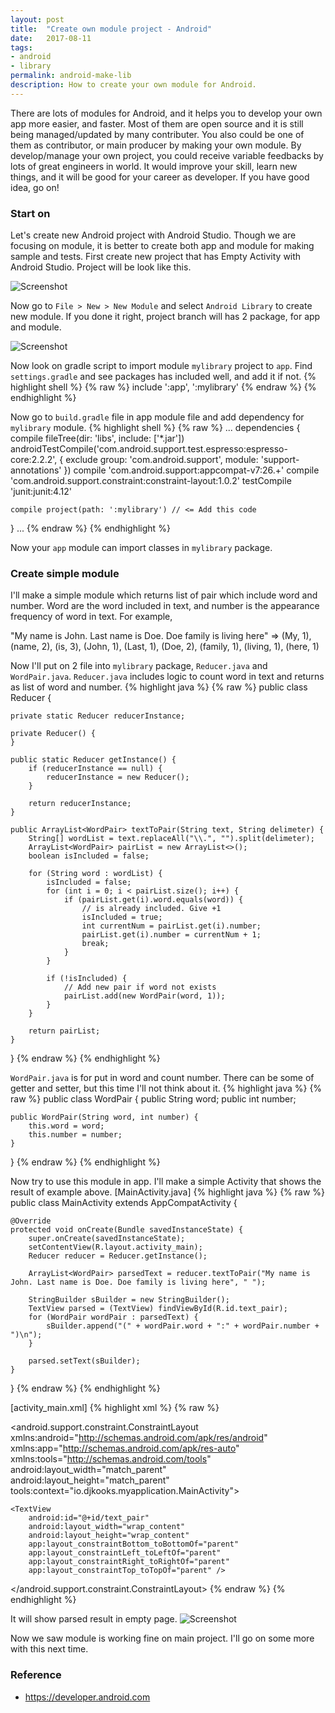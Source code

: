 ```yaml
---
layout: post
title:  "Create own module project - Android"
date:   2017-08-11
tags:
- android
- library
permalink: android-make-lib
description: How to create your own module for Android. 
---
```


There are lots of modules for Android, and it helps you to develop your own app more easier, and faster. Most of them are open source and it is still being managed/updated by many contributer. You also could be one of them as contributor, or main producer by making your own module.
By develop/manage your own project, you could receive variable feedbacks by lots of great engineers in world. It would improve your skill, learn new things, and it will be good for your career as developer. If you have good idea, go on!


### Start on

Let's create new Android project with Android Studio. Though we are focusing on module, it is better to create both app and module for making sample and tests. First create new project that has Empty Activity with Android Studio. Project will be look like this.

![Screenshot](/assets/post_img/android_module_cli/empty-activity.png)

Now go to `File > New > New Module` and select `Android Library` to create new module. If you done it right, project branch will has 2 package, for app and module.

![Screenshot](/assets/post_img/android_module_cli/empty-activity-module.png)

Now look on gradle script to import module `mylibrary` project to `app`. Find `settings.gradle` and see packages has included well, and add it if not.
{% highlight shell %}
{% raw %}
include ':app', ':mylibrary'
{% endraw %}
{% endhighlight %}

Now go to `build.gradle` file in app module file and add dependency for `mylibrary` module.
{% highlight shell %}
{% raw %}
...
dependencies {
    compile fileTree(dir: 'libs', include: ['*.jar'])
    androidTestCompile('com.android.support.test.espresso:espresso-core:2.2.2', {
        exclude group: 'com.android.support', module: 'support-annotations'
    })
    compile 'com.android.support:appcompat-v7:26.+'
    compile 'com.android.support.constraint:constraint-layout:1.0.2'
    testCompile 'junit:junit:4.12'
    
    compile project(path: ':mylibrary') // <= Add this code
}
...
{% endraw %}
{% endhighlight %}

Now your `app` module can import classes in `mylibrary` package.


### Create simple module

I'll make a simple module which returns list of pair which include word and number. Word are the word included in text, and number is the appearance frequency of word in text. For example,

"My name is John. Last name is Doe. Doe family is living here"
=> 
(My, 1), (name, 2), (is, 3), (John, 1), (Last, 1), (Doe, 2), (family, 1), (living, 1), (here, 1)

Now I'll put on 2 file into `mylibrary` package, `Reducer.java` and `WordPair.java`.
`Reducer.java` includes logic to count word in text and returns as list of word and number.
{% highlight java %}
{% raw %}
public class Reducer {

    private static Reducer reducerInstance;

    private Reducer() {
    }

    public static Reducer getInstance() {
        if (reducerInstance == null) {
            reducerInstance = new Reducer();
        }

        return reducerInstance;
    }

    public ArrayList<WordPair> textToPair(String text, String delimeter) {
        String[] wordList = text.replaceAll("\\.", "").split(delimeter);
        ArrayList<WordPair> pairList = new ArrayList<>();
        boolean isIncluded = false;

        for (String word : wordList) {
            isIncluded = false;
            for (int i = 0; i < pairList.size(); i++) {
                if (pairList.get(i).word.equals(word)) {
                    // is already included. Give +1
                    isIncluded = true;
                    int currentNum = pairList.get(i).number;
                    pairList.get(i).number = currentNum + 1;
                    break;
                }
            }

            if (!isIncluded) {
                // Add new pair if word not exists
                pairList.add(new WordPair(word, 1));
            }
        }

        return pairList;
    }
}
{% endraw %}
{% endhighlight %}

`WordPair.java` is for put in word and count number. There can be some of getter and setter, but this time I'll not think about it.
{% highlight java %}
{% raw %}
public class WordPair {
    public String word;
    public int number;

    public WordPair(String word, int number) {
        this.word = word;
        this.number = number;
    }
}
{% endraw %}
{% endhighlight %}

Now try to use this module in app. I'll make a simple Activity that shows the result of example above.
[MainActivity.java]
{% highlight java %}
{% raw %}
public class MainActivity extends AppCompatActivity {

    @Override
    protected void onCreate(Bundle savedInstanceState) {
        super.onCreate(savedInstanceState);
        setContentView(R.layout.activity_main);
        Reducer reducer = Reducer.getInstance();

        ArrayList<WordPair> parsedText = reducer.textToPair("My name is John. Last name is Doe. Doe family is living here", " ");

        StringBuilder sBuilder = new StringBuilder();
        TextView parsed = (TextView) findViewById(R.id.text_pair);
        for (WordPair wordPair : parsedText) {
            sBuilder.append("(" + wordPair.word + ":" + wordPair.number + ")\n");
        }

        parsed.setText(sBuilder);
    }
}
{% endraw %}
{% endhighlight %}

[activity_main.xml]
{% highlight xml %}
{% raw %}
<?xml version="1.0" encoding="utf-8"?>
<android.support.constraint.ConstraintLayout xmlns:android="http://schemas.android.com/apk/res/android"
    xmlns:app="http://schemas.android.com/apk/res-auto"
    xmlns:tools="http://schemas.android.com/tools"
    android:layout_width="match_parent"
    android:layout_height="match_parent"
    tools:context="io.djkooks.myapplication.MainActivity">

    <TextView
        android:id="@+id/text_pair"
        android:layout_width="wrap_content"
        android:layout_height="wrap_content"
        app:layout_constraintBottom_toBottomOf="parent"
        app:layout_constraintLeft_toLeftOf="parent"
        app:layout_constraintRight_toRightOf="parent"
        app:layout_constraintTop_toTopOf="parent" />

</android.support.constraint.ConstraintLayout>
{% endraw %}
{% endhighlight %}

It will show parsed result in empty page.
![Screenshot](/assets/post_img/android_module_cli/show-parsed.png)

Now we saw module is working fine on main project. I'll go on some more with this next time.


### Reference
* https://developer.android.com
